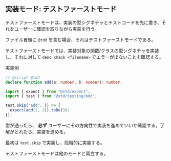 ## 実装モード: テストファーストモード

テストファーストモードは、実装の型シグネチャとテストコードを先に書き、それをユーザーに確認を取りながら実装を行う。

ファイル冒頭に `@tdd` を含む場合、それはテストファーストモードである。

テストファーストモードでは、実装対象の関数/クラスの型シグネチャを実装し、それに対して `deno check <filename>` でエラーが出ないことを確認する。

実装例

```ts
// @script @tdd
declare function add(a: number, b: number): number;

import { expect } from "@std/expect";
import { test } from "@std/testing/bdd";

test.skip("add", () => {
  expect(add(1, 2)).toBe(3);
});
```

型が通ったら、 **必ず** ユーザーにその方向性で実装を進めていいか確認する。了解がとれたら、実装を進める。

最初は `test.skip` で実装し、段階的に実装する。

テストファーストモードは他のモードと両立する。